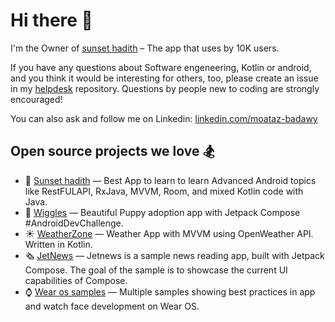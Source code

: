 # Hi there 👋

I'm the Owner of [sunset hadith](https://github.com/MoatazBadawy/Sunset-hadith) – The app that uses by 10K users.

If you have any questions about Software engeneering, Kotlin or android, and you think it would be interesting for others, too, please create an issue in my [helpdesk](https://github.com/MoatazBadawy/helpdesk) repository. Questions by people new to coding are strongly encouraged! 

You can also ask and follow me on Linkedin: [linkedin.com/moataz-badawy](https://www.linkedin.com/in/moataz-badawy/)
<!--START_SECTION:helpdesk-shows-->

## Open source projects we love 🏂

- 🕌 [Sunset hadith](https://github.com/MoatazBadawy/Sunset-hadith) — Best App to learn to learn Advanced Android topics like RestFULAPI, RxJava, MVVM, Room, and mixed Kotlin code with Java.
- 🐶 [Wiggles](https://github.com/MoatazBadawy/Wiggles) — Beautiful Puppy adoption app with Jetpack Compose #AndroidDevChallenge.
- ☀️ [WeatherZone](https://github.com/SoumikBhatt/WeatherZone) — Weather App with MVVM using OpenWeather API. Written in Kotlin.
- 🗞 [JetNews](https://github.com/android/compose-samples/tree/master/JetNews) — Jetnews is a sample news reading app, built with Jetpack Compose. The goal of the sample is to showcase the current UI capabilities of Compose.
- ⌚️ [Wear os samples](https://github.com/android/wear-os-samples) — Multiple samples showing best practices in app and watch face development on Wear OS.
